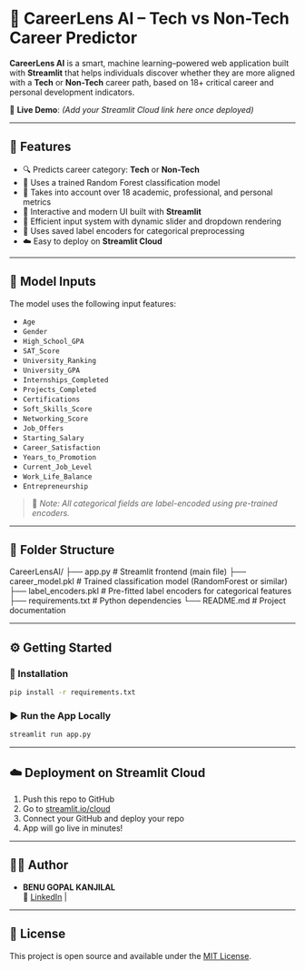 # 💼 CareerLens AI – Tech vs Non-Tech Career Predictor

**CareerLens AI** is a smart, machine learning–powered web application built with **Streamlit** that helps individuals discover whether they are more aligned with a **Tech** or **Non-Tech** career path, based on 18+ critical career and personal development indicators.

🚀 **Live Demo**: *(Add your Streamlit Cloud link here once deployed)*

---

## 📌 Features

- 🔍 Predicts career category: **Tech** or **Non-Tech**
- 🧠 Uses a trained Random Forest classification model
- 🧾 Takes into account over 18 academic, professional, and personal metrics
- 💬 Interactive and modern UI built with **Streamlit**
- 🧩 Efficient input system with dynamic slider and dropdown rendering
- 💾 Uses saved label encoders for categorical preprocessing
- ☁️ Easy to deploy on **Streamlit Cloud**

---

## 🧪 Model Inputs

The model uses the following input features:

- `Age`
- `Gender`
- `High_School_GPA`
- `SAT_Score`
- `University_Ranking`
- `University_GPA`
- `Internships_Completed`
- `Projects_Completed`
- `Certifications`
- `Soft_Skills_Score`
- `Networking_Score`
- `Job_Offers`
- `Starting_Salary`
- `Career_Satisfaction`
- `Years_to_Promotion`
- `Current_Job_Level`
- `Work_Life_Balance`
- `Entrepreneurship`

> 🔧 *Note: All categorical fields are label-encoded using pre-trained encoders.*

---

## 📂 Folder Structure
CareerLensAI/
├── app.py # Streamlit frontend (main file)
├── career_model.pkl # Trained classification model (RandomForest or similar)
├── label_encoders.pkl # Pre-fitted label encoders for categorical features
├── requirements.txt # Python dependencies
└── README.md # Project documentation



---

## ⚙️ Getting Started

### 🔧 Installation

```bash
pip install -r requirements.txt
```


### ▶️ Run the App Locally

```bash
streamlit run app.py
```

---

## ☁️ Deployment on Streamlit Cloud

1. Push this repo to GitHub
2. Go to [streamlit.io/cloud](https://streamlit.io/cloud)
3. Connect your GitHub and deploy your repo
4. App will go live in minutes!

---

## 👨‍💻 Author

- **BENU GOPAL KANJILAL**  
  📧 [LinkedIn](http://www.linkedin.com/in/benug25) |

---

## 📃 License

This project is open source and available under the [MIT License](LICENSE).
